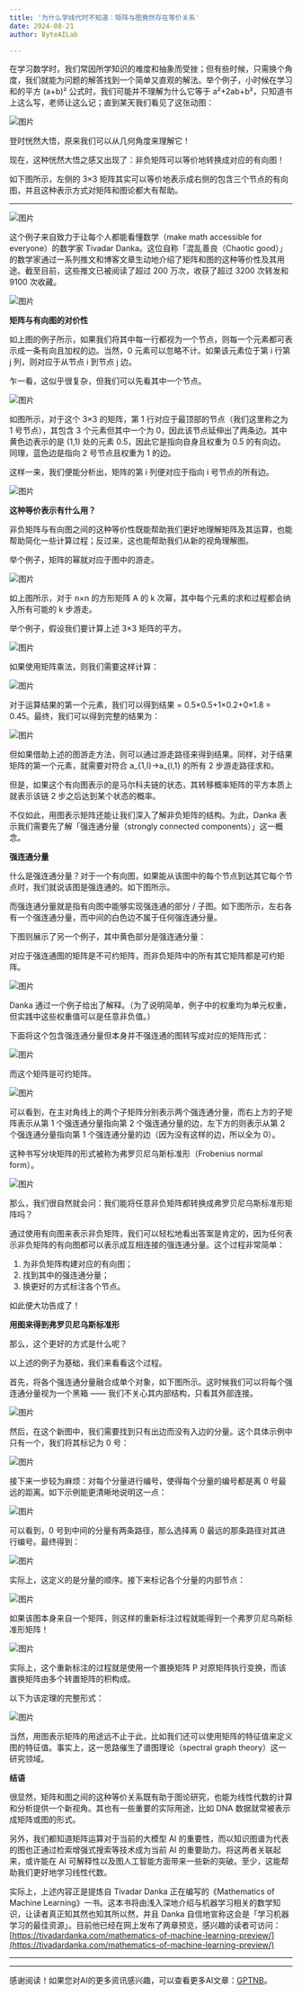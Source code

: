 ```yaml
---
title: '为什么学线代时不知道：矩阵与图竟然存在等价关系'
date: 2024-08-21
author: ByteAILab

---
```


在学习数学时，我们常因所学知识的难度和抽象而受挫；但有些时候，只需换个角度，我们就能为问题的解答找到一个简单又直观的解法。举个例子，小时候在学习和的平方 (a+b)² 公式时，我们可能并不理解为什么它等于 a²+2ab+b²，只知道书上这么写，老师让这么记；直到某天我们看见了这张动图：

![图片](https://image.jiqizhixin.com/uploads/editor/f2696a94-526d-4c1a-973a-53ddd1d43828/640.gif)

登时恍然大悟，原来我们可以从几何角度来理解它！

现在，这种恍然大悟之感又出现了：非负矩阵可以等价地转换成对应的有向图！

如下图所示，左侧的 3×3 矩阵其实可以等价地表示成右侧的包含三个节点的有向图，并且这种表示方式对矩阵和图论都大有帮助。

---


![图片](https://image.jiqizhixin.com/uploads/editor/6a745a85-c39e-47aa-a15d-761e849557b8/640.png)

这个例子来自致力于让每个人都能看懂数学（make math accessible for everyone）的数学家 Tivadar Danka。这位自称「混乱善良（Chaotic good）」的数学家通过一系列推文和博客文章生动地介绍了矩阵和图的这种等价性及其用途。截至目前，这些推文已被阅读了超过 200 万次，收获了超过 3200 次转发和 9100 次收藏。

![图片](https://image.jiqizhixin.com/uploads/editor/6d0c632b-6498-40d5-a309-99074175d821/640.png)

**矩阵与有向图的对价性**

如上图的例子所示，如果我们将其中每一行都视为一个节点，则每一个元素都可表示成一条有向且加权的边。当然，0 元素可以忽略不计。如果该元素位于第 i 行第 j 列，则对应于从节点 i 到节点 j 边。

乍一看，这似乎很复杂，但我们可以先看其中一个节点。

![图片](https://image.jiqizhixin.com/uploads/editor/05b35b48-20ff-444d-82d0-8294398919b3/640.png)

如图所示，对于这个 3×3 的矩阵，第 1 行对应于最顶部的节点（我们这里称之为 1 号节点），其包含 3 个元素但其中一个为 0，因此该节点延伸出了两条边。其中黄色边表示的是 (1,1) 处的元素 0.5，因此它是指向自身且权重为 0.5 的有向边。同理，蓝色边是指向 2 号节点且权重为 1 的边。

这样一来，我们便能分析出，矩阵的第 i 列便对应于指向 i 号节点的所有边。

![图片](https://image.jiqizhixin.com/uploads/editor/e8bc5f4e-e362-4ece-8c5d-2239562fd7b9/640.png)

**这种等价表示有什么用？**

非负矩阵与有向图之间的这种等价性既能帮助我们更好地理解矩阵及其运算，也能帮助简化一些计算过程；反过来，这也能帮助我们从新的视角理解图。

举个例子，矩阵的幂就对应于图中的游走。

![图片](https://image.jiqizhixin.com/uploads/editor/2f8eed6c-5663-444d-ad42-1c6f3b8a4e5f/640.png)

如上图所示，对于 n×n 的方形矩阵 A 的 k 次幂，其中每个元素的求和过程都会纳入所有可能的 k 步游走。

举个例子，假设我们要计算上述 3×3 矩阵的平方。

![图片](https://image.jiqizhixin.com/uploads/editor/80cc5b94-6b05-48c0-8692-1ebeb6f6a1d0/640.png)

如果使用矩阵乘法，则我们需要这样计算：

![图片](https://image.jiqizhixin.com/uploads/editor/078ad021-2bae-4ec4-826e-4abe1aa73013/640.png)

对于运算结果的第一个元素，我们可以得到结果 = 0.5×0.5+1×0.2+0×1.8 = 0.45。最终，我们可以得到完整的结果为：

![图片](https://image.jiqizhixin.com/uploads/editor/80cc5b94-6b05-48c0-8692-1ebeb6f6a1d0/640.png)

但如果借助上述的图游走方法，则可以通过游走路径来得到结果。同样，对于结果矩阵的第一个元素，就需要对符合 a_{1,l}→a_{l,1} 的所有 2 步游走路径求和。

但是，如果这个有向图表示的是马尔科夫链的状态，其转移概率矩阵的平方本质上就表示该链 2 步之后达到某个状态的概率。

不仅如此，用图表示矩阵还能让我们深入了解非负矩阵的结构。为此，Danka 表示我们需要先了解「强连通分量（strongly connected components）」这一概念。

**强连通分量**

什么是强连通分量？对于一个有向图，如果能从该图中的每个节点到达其它每个节点时，我们就说该图是强连通的。如下图所示。

而强连通分量就是指有向图中能够实现强连通的部分 / 子图。如下图所示，左右各有一个强连通分量，而中间的白色边不属于任何强连通分量。

下图则展示了另一个例子，其中黄色部分是强连通分量：

对应于强连通图的矩阵是不可约矩阵，而非负矩阵中的所有其它矩阵都是可约矩阵。

![图片](https://image.jiqizhixin.com/uploads/editor/0625879f-3e6e-4195-9b65-7d522f8119f1/640.png)

Danka 通过一个例子给出了解释。（为了说明简单，例子中的权重均为单元权重，但实践中这些权重值可以是任意非负值。）

下面将这个包含强连通分量但本身并不强连通的图转写成对应的矩阵形式：

![图片](https://image.jiqizhixin.com/uploads/editor/372374e5-3764-4cad-88fa-4e44768fbd48/640.png)

而这个矩阵是可约矩阵。

![图片](https://image.jiqizhixin.com/uploads/editor/2581150a-361c-478b-9e87-aeb88687f0d4/640.png)

可以看到，在主对角线上的两个子矩阵分别表示两个强连通分量，而右上方的子矩阵表示从第 1 个强连通分量指向第 2 个强连通分量的边，左下方的则表示从第 2 个强连通分量指向第 1 个强连通分量的边（因为没有这样的边，所以全为 0）。

这种书写分块矩阵的形式被称为弗罗贝尼乌斯标准形（Frobenius normal form）。

![图片](https://image.jiqizhixin.com/uploads/editor/88e3b510-fde8-4efd-9eb4-ec2170f1be15/640.png)

那么，我们很自然就会问：我们能将任意非负矩阵都转换成弗罗贝尼乌斯标准形矩阵吗？

通过使用有向图来表示非负矩阵，我们可以轻松地看出答案是肯定的，因为任何表示非负矩阵的有向图都可以表示成互相连接的强连通分量。这个过程非常简单：

1. 为非负矩阵构建对应的有向图；
2. 找到其中的强连通分量；
3. 换更好的方式标注各个节点。

如此便大功告成了！

**用图来得到弗罗贝尼乌斯标准形**

那么，这个更好的方式是什么呢？

以上述的例子为基础，我们来看看这个过程。

首先，将各个强连通分量融合成单个对象，如下图所示。这时候我们可以将每个强连通分量视为一个黑箱 —— 我们不关心其内部结构，只看其外部连接。

![图片](https://image.jiqizhixin.com/uploads/editor/976bf1c3-505b-4af2-a430-29cd99664ecf/640.png)

然后，在这个新图中，我们需要找到只有出边而没有入边的分量。这个具体示例中只有一个，我们将其标记为 0 号：

![图片](https://image.jiqizhixin.com/uploads/editor/c20dc5b1-e436-498c-91a8-38723b1427d0/640.png)

接下来一步较为麻烦：对每个分量进行编号，使得每个分量的编号都是离 0 号最远的距离。如下示例能更清晰地说明这一点：

![图片](https://image.jiqizhixin.com/uploads/editor/35636ab8-5a4d-42e3-8446-eb3765353119/640.png)

可以看到，0 号到中间的分量有两条路径，那么选择离 0 最远的那条路径对其进行编号。最终得到：

![图片](https://image.jiqizhixin.com/uploads/editor/7b2f4572-d4e9-4cc1-b83a-dd5c2d808abf/640.png)

实际上，这定义的是分量的顺序。接下来标记各个分量的内部节点：

![图片](https://image.jiqizhixin.com/uploads/editor/cebce326-7873-4120-81f2-1811a4a0b919/640.png)

如果该图本身来自一个矩阵，则这样的重新标注过程就能得到一个弗罗贝尼乌斯标准形矩阵！

![图片](https://image.jiqizhixin.com/uploads/editor/24c4b75f-a77b-4910-919b-06443bca523b/640.png)

实际上，这个重新标注的过程就是使用一个置换矩阵 P 对原矩阵执行变换，而该置换矩阵由多个转置矩阵的积构成。

以下为该定理的完整形式：

![图片](https://image.jiqizhixin.com/uploads/editor/ebd689e3-9858-4ed6-928e-a999dad5c957/640.png)

当然，用图表示矩阵的用途远不止于此，比如我们还可以使用矩阵的特征值来定义图的特征值。事实上，这一思路催生了谱图理论（spectral graph theory）这一研究领域。

**结语**

很显然，矩阵和图之间的这种等价关系既有助于图论研究，也能为线性代数的计算和分析提供一个新视角。其也有一些重要的实际用途，比如 DNA 数据就常被表示成矩阵或图的形式。

另外，我们都知道矩阵运算对于当前的大模型 AI 的重要性，而以知识图谱为代表的图也正通过检索增强式搜索等技术成为当前 AI 的重要助力。将这两者关联起来，或许能在 AI 可解释性以及图人工智能方面带来一些新的突破。至少，这能帮助我们更好地学习线性代数。

实际上，上述内容正是提炼自 Tivadar Danka 正在编写的《Mathematics of Machine Learning》一书。这本书将由浅入深地介绍与机器学习相关的数学知识，让读者真正知其然也知其所以然，并且 Danka 自信地宣称这会是「学习机器学习的最佳资源」。目前他已经在网上发布了两章预览，感兴趣的读者可访问：[https://tivadardanka.com/mathematics-of-machine-learning-preview/](https://tivadardanka.com/mathematics-of-machine-learning-preview/)

---
---
感谢阅读！如果您对AI的更多资讯感兴趣，可以查看更多AI文章：[GPTNB](https://gptnb.com)。